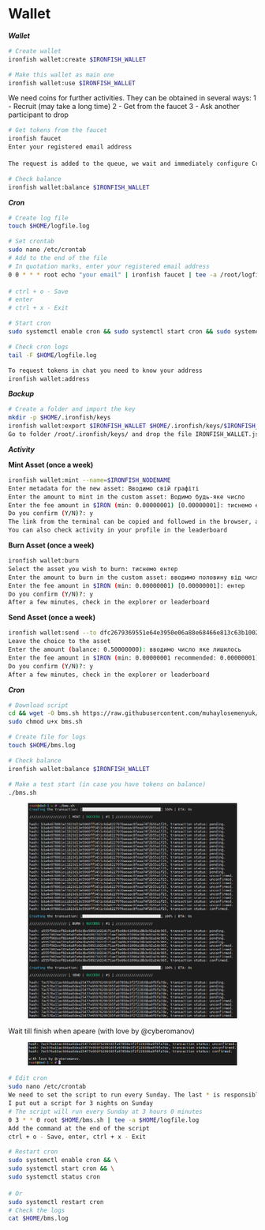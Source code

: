 # Wallet

_**Wallet**_

```bash
# Create wallet
ironfish wallet:create $IRONFISH_WALLET
```

```bash
# Make this wallet as main one
ironfish wallet:use $IRONFISH_WALLET
```

We need coins for further activities. They can be obtained in several ways: 1 - Recruit (may take a long time) 2 - Get from the faucet 3 - Ask another participant to drop

```bash
# Get tokens from the faucet
ironfish faucet
Enter your registered email address

The request is added to the queue, we wait and immediately configure Cron to request tokens
```

```bash
# Check balance
ironfish wallet:balance $IRONFISH_WALLET
```

_**Cron**_

```bash
# Create log file
touch $HOME/logfile.log
```

```bash
# Set crontab
sudo nano /etc/crontab
# Add to the end of the file
# In quotation marks, enter your registered email address
0 0 * * * root echo "your email" | ironfish faucet | tee -a /root/logfile.log

# ctrl + o - Save
# enter
# ctrl + x - Exit
```

```bash
# Start cron
sudo systemctl enable cron && sudo systemctl start cron && sudo systemctl status cron
```

```bash
# Check cron logs
tail -F $HOME/logfile.log
```

```bash
To request tokens in chat you need to know your address
ironfish wallet:address
```

_**Backup**_

```bash
# Create a folder and import the key
mkdir -p $HOME/.ironfish/keys
ironfish wallet:export $IRONFISH_WALLET $HOME/.ironfish/keys/$IRONFISH_WALLET.json
Go to folder /root/.ironfish/keys/ and drop the file IRONFISH_WALLET.json to your pc
```

_**Activity**_

**Mint Asset (once a week)**

```bash
ironfish wallet:mint --name=$IRONFISH_NODENAME
Enter metadata for the new asset: Вводимо свій графіті
Enter the amount to mint in the custom asset: Водимо будь-яке число
Enter the fee amount in $IRON (min: 0.00000001) [0.00000001]: тиснемо ентер
Do you confirm (Y/N)?: y
The link from the terminal can be copied and followed in the browser, although it may not work immediately
You can also check activity in your profile in the leaderboard
```

**Burn Asset (once a week)**

```bash
ironfish wallet:burn
Select the asset you wish to burn: тиснемо ентер
Enter the amount to burn in the custom asset: вводимо половину від числа яке вводили при мінті
Enter the fee amount in $IRON (min: 0.00000001) [0.00000001]: ентер
Do you confirm (Y/N)?: y
After a few minutes, check in the explorer or leaderboard
```

**Send Asset (once a week)**

```bash
ironfish wallet:send --to dfc2679369551e64e3950e06a88e68466e813c63b100283520045925adbe59ca
Leave the choice to the asset
Enter the amount (balance: 0.50000000): вводимо число яке лишилось
Enter the fee amount in $IRON (min: 0.00000001 recommended: 0.00000001) [0.00000001]: ентер
Do you confirm (Y/N)?: y
After a few minutes, check in the explorer or leaderboard
```

_**Cron**_

```bash
# Download script
cd && wget -O bms.sh https://raw.githubusercontent.com/muhaylosemenyuk/ironfish-mbs/81f49024ba186c444cca79a741c2f2a948b4488f/bms.sh
sudo chmod u+x bms.sh
```

```bash
# Create file for logs
touch $HOME/bms.log
```

```bash
# Check balance
ironfish wallet:balance $IRONFISH_WALLET
```

```bash
# Make a test start (in case you have tokens on balance)
./bms.sh
```

<figure><img src="../../.gitbook/assets/9ee30aef-e905-4d14-bd93-4651f33fd95f.png" alt=""><figcaption></figcaption></figure>

Wait till finish when apeare (with love by @cyberomanov)

<figure><img src="../../.gitbook/assets/c1c98faa-847c-4537-a946-58174456357a.png" alt=""><figcaption></figcaption></figure>

```bash
# Edit cron
sudo nano /etc/crontab
We need to set the script to run every Sunday. The last * is responsible for the day of the week on which the script should be run. It is on Sunday that a new week begins and you can get points for tasks again.
I put out a script for 3 nights on Sunday
# The script will run every Sunday at 3 hours 0 minutes
0 3 * * 0 root $HOME/bms.sh | tee -a $HOME/logfile.log
Add the command at the end of the script
ctrl + o - Save, enter, ctrl + x - Exit
```

```bash
# Restart cron
sudo systemctl enable cron && \
sudo systemctl start cron && \
sudo systemctl status cron

# Or
sudo systemctl restart cron
# Check the logs
cat $HOME/bms.log
```
